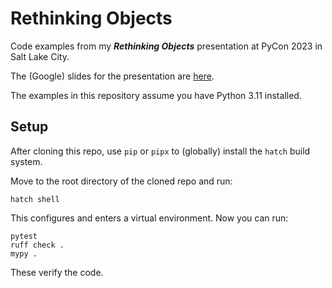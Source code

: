 # Rethinking Objects

Code examples from my ***Rethinking Objects*** presentation at
PyCon 2023 in Salt Lake City.

The (Google) slides for the presentation are
[here](https://docs.google.com/presentation/d/1U0Mw4Aaz6mf5KpS-mZqKlK1H2_8JxXO6VF4axk9OPXY/edit?usp=sharing).

The examples in this repository assume you have Python 3.11 installed.

## Setup

After cloning this repo, use `pip` or `pipx` to (globally) install the `hatch`
build system.

Move to the root directory of the cloned repo and run:

```
hatch shell
```

This configures and enters a virtual environment. Now you can run:

```
pytest
ruff check .
mypy .
```

These verify the code.
